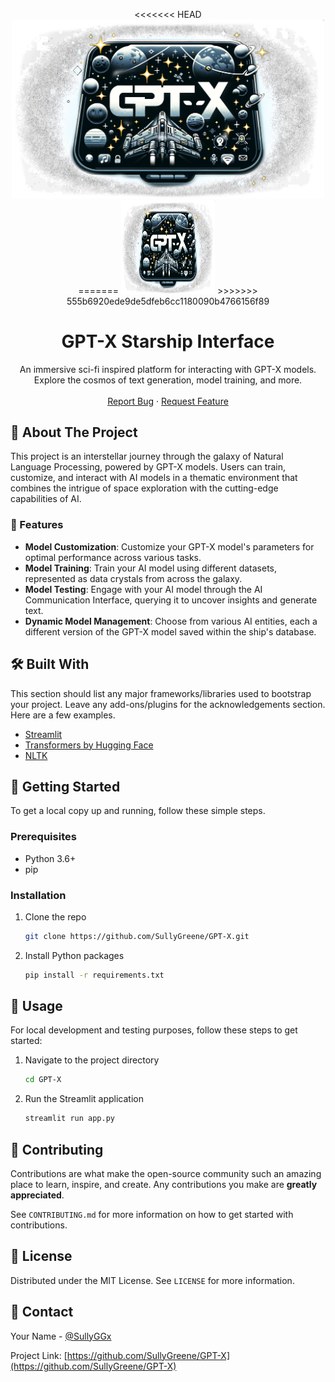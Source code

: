 <p align="center">
<<<<<<< HEAD
  <img src="https://github.com/SullyGreene/GPT-X/blob/main/src/img/gptx.png?raw=true" alt="Logo" width="500" style="max-width:100%;height:auto;">
=======
  <img src="https://github.com/SullyGreene/GPT-X/blob/main/src/img/gptx.png?raw=true" alt="Logo" width="150" height="150">
>>>>>>> 555b6920ede9de5dfeb6cc1180090b4766156f89
</p>

<h1 align="center">GPT-X Starship Interface</h1>

<p align="center">
  An immersive sci-fi inspired platform for interacting with GPT-X models.<br>
  Explore the cosmos of text generation, model training, and more.<br>
  <br>
  <a href="https://github.com/SullyGreene/GPT-X/issues">Report Bug</a>
  ·
  <a href="https://github.com/SullyGreene/GPT-X/issues">Request Feature</a>
</p>

## 🌌 About The Project

This project is an interstellar journey through the galaxy of Natural Language Processing, powered by GPT-X models. Users can train, customize, and interact with AI models in a thematic environment that combines the intrigue of space exploration with the cutting-edge capabilities of AI.

### 🚀 Features

- **Model Customization**: Customize your GPT-X model's parameters for optimal performance across various tasks.
- **Model Training**: Train your AI model using different datasets, represented as data crystals from across the galaxy.
- **Model Testing**: Engage with your AI model through the AI Communication Interface, querying it to uncover insights and generate text.
- **Dynamic Model Management**: Choose from various AI entities, each a different version of the GPT-X model saved within the ship's database.

## 🛠 Built With

This section should list any major frameworks/libraries used to bootstrap your project. Leave any add-ons/plugins for the acknowledgements section. Here are a few examples.

- [Streamlit](https://streamlit.io/)
- [Transformers by Hugging Face](https://huggingface.co/transformers/)
- [NLTK](https://www.nltk.org/)

## 📖 Getting Started

To get a local copy up and running, follow these simple steps.

### Prerequisites

- Python 3.6+
- pip

### Installation

1. Clone the repo
   
   ```sh
   git clone https://github.com/SullyGreene/GPT-X.git
   ```

2. Install Python packages
   
   ```sh
   pip install -r requirements.txt
   ```

## 🚀 Usage

For local development and testing purposes, follow these steps to get started:

1. Navigate to the project directory
   
   ```sh
   cd GPT-X
   ```

2. Run the Streamlit application
   
   ```sh
   streamlit run app.py
   ```

## 🌠 Contributing

Contributions are what make the open-source community such an amazing place to learn, inspire, and create. Any contributions you make are **greatly appreciated**.

See `CONTRIBUTING.md` for more information on how to get started with contributions.

## 📜 License

Distributed under the MIT License. See `LICENSE` for more information.

## 📡 Contact

Your Name - [@SullyGGx](https://twitter.com/SullyGGx)

Project Link: [https://github.com/SullyGreene/GPT-X](https://github.com/SullyGreene/GPT-X)
